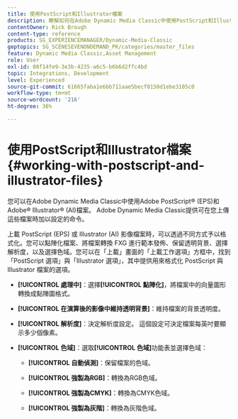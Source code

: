 ```yaml
---
title: 使用PostScript和Illustrator檔案
description: 瞭解如何在Adobe Dynamic Media Classic中使用PostScript和Illustrator檔案。
contentOwner: Rick Brough
content-type: reference
products: SG_EXPERIENCEMANAGER/Dynamic-Media-Classic
geptopics: SG_SCENESEVENONDEMAND_PK/categories/master_files
feature: Dynamic Media Classic,Asset Management
role: User
exl-id: 08f14fe9-3e3b-4235-a6c5-b6b6d2ffc4bd
topic: Integrations, Development
level: Experienced
source-git-commit: 61665faba1e6bb711aae5becf0150d1ebe3105c0
workflow-type: tm+mt
source-wordcount: '216'
ht-degree: 36%

---
```


# 使用PostScript和Illustrator檔案{#working-with-postscript-and-illustrator-files}

您可以在Adobe Dynamic Media Classic中使用Adobe PostScript® (EPS)和Adobe® Illustrator® (AI)檔案。 Adobe Dynamic Media Classic提供可在您上傳這些檔案時加以設定的命令。

上載 PostScript (EPS) 或 Illustrator (AI) 影像檔案時，可以透過不同方式予以格式化。您可以點陣化檔案、將檔案轉換 FXG 進行範本發佈、保留透明背景、選擇解析度，以及選擇色域。您可以在「上載」畫面的「上載工作選項」方框中，找到「PostScript 選項」與「Illustrator 選項」，其中提供用來格式化 PostScript 與 Illustrator 檔案的選項。

* **[!UICONTROL 處理中]**：選擇&#x200B;**[!UICONTROL 點陣化]**，將檔案中的向量圖形轉換成點陣圖格式。

* **[!UICONTROL 在演算後的影像中維持透明背景]**：維持檔案的背景透明度。

* **[!UICONTROL 解析度]**：決定解析度設定。 這個設定可決定檔案每英吋要顯示多少個像素。

* **[!UICONTROL 色域]**：選取&#x200B;**[!UICONTROL 色域]**&#x200B;功能表並選擇色域：

   * **[!UICONTROL 自動偵測]**：保留檔案的色域。

   * **[!UICONTROL 強製為RGB]**：轉換為RGB色域。

   * **[!UICONTROL 強製為CMYK]**：轉換為CMYK色域。

   * **[!UICONTROL 強製為灰階]**：轉換為灰階色域。

